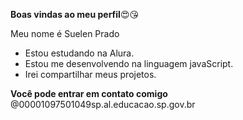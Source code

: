 **Boas vindas ao meu perfil**😍😘

Meu nome é Suelen Prado

* Estou estudando na Alura.
* Estou me desenvolvendo na linguagem javaScript.
* Irei compartilhar meus projetos.

**Você pode entrar em contato comigo**
@00001097501049sp.al.educacao.sp.gov.br


